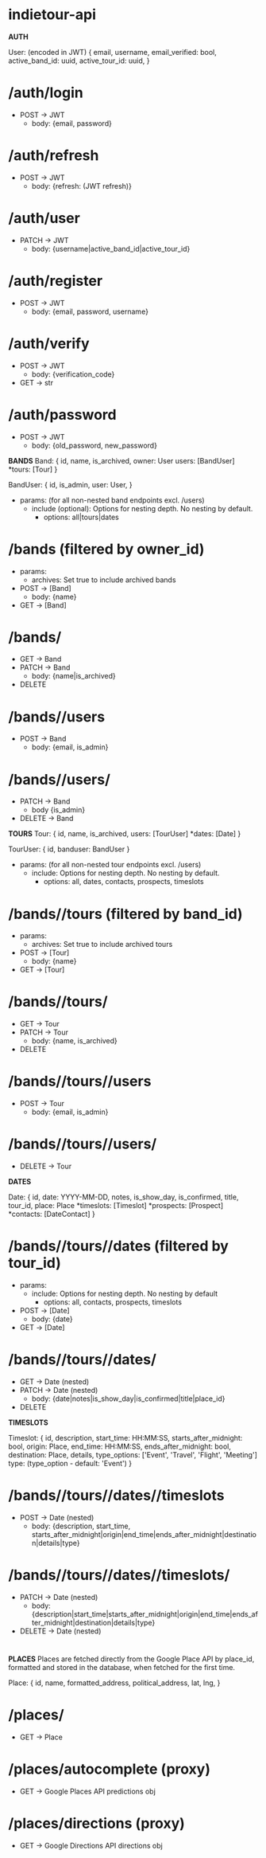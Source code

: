# indietour-api

**AUTH**

User: (encoded in JWT)
{
    email,
    username,
    email_verified: bool,
    active_band_id: uuid,
    active_tour_id: uuid,
}

# /auth/login
- POST -> JWT
    - body: {email, password}

# /auth/refresh
- POST -> JWT
    - body: {refresh: (JWT refresh)}

# /auth/user
- PATCH -> JWT
    - body: {username|active_band_id|active_tour_id}

<!-- /auth/logout -->

# /auth/register
- POST -> JWT
    - body: {email, password, username}

# /auth/verify
- POST -> JWT
    - body: {verification_code}
- GET -> str

# /auth/password
- POST -> JWT
    - body: {old_password, new_password}

**BANDS**
Band:
{
    id,
    name,
    is_archived,
    owner: User
    users: [BandUser]
    *tours: [Tour]
}

BandUser:
{
    id,
    is_admin,
    user: User,
}

- params: (for all non-nested band endpoints excl. /users)
    - include (optional): Options for nesting depth. No nesting by default. 
        - options: all|tours|dates

# /bands (filtered by owner_id)
- params:
    - archives: Set true to include archived bands
- POST -> [Band] 
    - body: {name}
- GET -> [Band]

# /bands/<pk>
- GET -> Band
- PATCH -> Band
    - body: {name|is_archived}
- DELETE

# /bands/<pk>/users
- POST -> Band
    - body: {email, is_admin}

# /bands/<pk>/users/<pk>
- PATCH -> Band
    - body {is_admin}
- DELETE -> Band

**TOURS**
Tour:
{
    id,
    name,
    is_archived,
    users: [TourUser]
    *dates: [Date]
}

TourUser:
{
    id,
    banduser: BandUser
}

- params: (for all non-nested tour endpoints excl. /users)
    - include: Options for nesting depth. No nesting by default. 
        - options: all, dates, contacts, prospects, timeslots

# /bands/<pk>/tours (filtered by band_id)
- params:
    - archives: Set true to include archived tours
- POST -> [Tour]
    - body: {name}
- GET -> [Tour]

# /bands/<pk>/tours/<pk>
- GET -> Tour
- PATCH -> Tour
    - body: {name, is_archived}
- DELETE

# /bands/<pk>/tours/<pk>/users
- POST -> Tour
    - body: {email, is_admin}

# /bands/<pk>/tours/<pk>/users/<pk>
- DELETE -> Tour

**DATES**

Date:
{
    id,
    date: YYYY-MM-DD,
    notes,
    is_show_day,
    is_confirmed,
    title,
    tour_id,
    place: Place
    *timeslots: [Timeslot]
    *prospects: [Prospect]
    *contacts: [DateContact]
}
# /bands/<pk>/tours/<pk>/dates (filtered by tour_id)
- params: 
    - include: Options for nesting depth. No nesting by default
        - options: all, contacts, prospects, timeslots
- POST -> [Date]
    - body: {date}
- GET -> [Date]

# /bands/<pk>/tours/<pk>/dates/<pk>
- GET -> Date (nested)
- PATCH -> Date (nested)
    - body: {date|notes|is_show_day|is_confirmed|title|place_id}
- DELETE

**TIMESLOTS**

Timeslot:
{
    id,
    description,
    start_time: HH:MM:SS,
    starts_after_midnight: bool,
    origin: Place,
    end_time: HH:MM:SS,
    ends_after_midnight: bool,
    destination: Place,
    details,
    type_options: ['Event', 'Travel', 'Flight', 'Meeting']
    type: (type_option - default: 'Event')
}

# /bands/<pk>/tours/<pk>/dates/<pk>/timeslots
- POST -> Date (nested)
    - body: {description, start_time, starts_after_midnight|origin|end_time|ends_after_midnight|destination|details|type}
# /bands/<pk>/tours/<pk>/dates/<pk>/timeslots/<pk>
- PATCH -> Date (nested)
    - body: {description|start_time|starts_after_midnight|origin|end_time|ends_after_midnight|destination|details|type}
- DELETE -> Date (nested)
# <!-- /bands/<pk>/tours/<pk>/dates/<pk>/prospects -->
# <!-- /bands/<pk>/tours/<pk>/dates/<pk>/prospects/<pk> -->
# <!-- /bands/<pk>/tours/<pk>/dates/<pk>/prospects/<pk>/notes -->
# <!-- /bands/<pk>/tours/<pk>/dates/<pk>/prospects/<pk>/notes/<pk> -->
# <!-- /bands/<pk>/tours/<pk>/dates/<pk>/contacts -->
# <!-- /bands/<pk>/tours/<pk>/dates/<pk>/contacts/<pk> -->
# <!-- /contacts -->
# <!-- /contacts/<pk> -->

**PLACES** 
Places are fetched directly from the Google Place API by place_id, formatted and stored in the database, when fetched for the first time.

Place:
{
    id,
    name,
    formatted_address,
    political_address,
    lat,
    lng,
}

# /places/<pk>
- GET -> Place
# <!-- /places/<pk>/contacts -->
# <!-- /places/<pk>/commments -->
# <!-- /places/<pk>/commments/<pk> -->
# /places/autocomplete (proxy)
- GET -> Google Places API predictions obj
# /places/directions (proxy)
- GET -> Google Directions API directions obj
